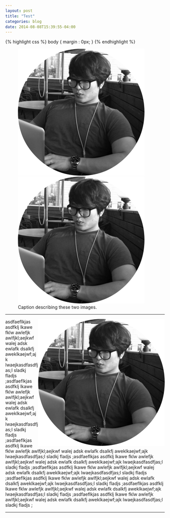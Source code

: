 ```yaml
---
layout: post
title: "Test"
categories: blog
date: 2014-08-08T15:39:55-04:00
---
```



{% highlight css %}
body {
	margin : 0px;
}
{% endhighlight %}
<figure class="half">
	<img src="/images/site-logo.png" alt="image">
	<img src="/images/site-logo.png" alt="image">
	<figcaption>Caption describing these two images.</figcaption>
</figure>

---
<img src="/images/site-logo.png" style="float : right;" alt="">

asdfaeflkjas asdfklj lkawe fklw awlefjk awlfjkl;aejkwf walej adsk ewlafk dsalkfj aweklkaejwf;ajk lwaejkasdfasdfjas;l sladkj fladjs ;asdfaeflkjas asdfklj lkawe fklw awlefjk awlfjkl;aejkwf walej adsk ewlafk dsalkfj aweklkaejwf;ajk lwaejkasdfasdfjas;l sladkj fladjs ;asdfaeflkjas asdfklj lkawe fklw awlefjk awlfjkl;aejkwf walej adsk ewlafk dsalkfj aweklkaejwf;ajk lwaejkasdfasdfjas;l sladkj fladjs ;asdfaeflkjas asdfklj lkawe fklw awlefjk awlfjkl;aejkwf walej adsk ewlafk dsalkfj aweklkaejwf;ajk lwaejkasdfasdfjas;l sladkj fladjs ;asdfaeflkjas asdfklj lkawe fklw awlefjk awlfjkl;aejkwf walej adsk ewlafk dsalkfj aweklkaejwf;ajk lwaejkasdfasdfjas;l sladkj fladjs ;asdfaeflkjas asdfklj lkawe fklw awlefjk awlfjkl;aejkwf walej adsk ewlafk dsalkfj aweklkaejwf;ajk lwaejkasdfasdfjas;l sladkj fladjs ;asdfaeflkjas asdfklj lkawe fklw awlefjk awlfjkl;aejkwf walej adsk ewlafk dsalkfj aweklkaejwf;ajk lwaejkasdfasdfjas;l sladkj fladjs ;asdfaeflkjas asdfklj lkawe fklw awlefjk awlfjkl;aejkwf walej adsk ewlafk dsalkfj aweklkaejwf;ajk lwaejkasdfasdfjas;l sladkj fladjs ;

---